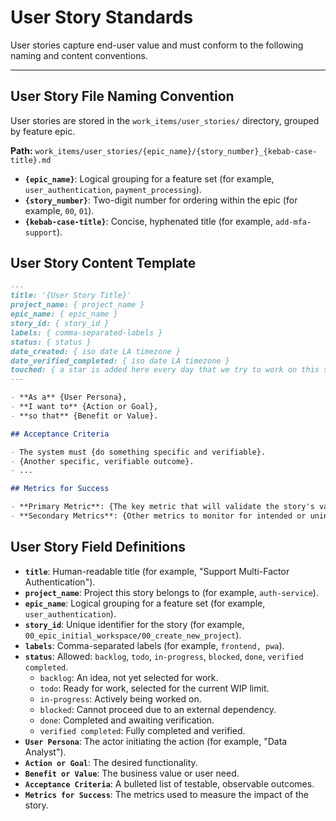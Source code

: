 # User Story Standards

User stories capture end-user value and must conform to the following naming and content conventions.

---

## User Story File Naming Convention

User stories are stored in the `work_items/user_stories/` directory, grouped by feature epic.

**Path:** `work_items/user_stories/{epic_name}/{story_number}_{kebab-case-title}.md`

- **`{epic_name}`**: Logical grouping for a feature set (for example, `user_authentication`, `payment_processing`).
- **`{story_number}`**: Two-digit number for ordering within the epic (for example, `00`, `01`).
- **`{kebab-case-title}`**: Concise, hyphenated title (for example, `add-mfa-support`).

## User Story Content Template

```markdown
---
title: '{User Story Title}'
project_name: { project_name }
epic_name: { epic_name }
story_id: { story_id }
labels: { comma-separated-labels }
status: { status }
date_created: { iso date LA timezone }
date_verified_completed: { iso date LA timezone }
touched: { a star is added here every day that we try to work on this story }
---

- **As a** {User Persona},
- **I want to** {Action or Goal},
- **so that** {Benefit or Value}.

## Acceptance Criteria

- The system must {do something specific and verifiable}.
- {Another specific, verifiable outcome}.
- ...

## Metrics for Success

- **Primary Metric**: {The key metric that will validate the story's value} (for example, "5% decrease in Change Failure Rate").
- **Secondary Metrics**: {Other metrics to monitor for intended or unintended consequences}.
```

## User Story Field Definitions

- **`title`**: Human-readable title (for example, "Support Multi-Factor Authentication").
- **`project_name`**: Project this story belongs to (for example, `auth-service`).
- **`epic_name`**: Logical grouping for a feature set (for example, `user_authentication`).
- **`story_id`**: Unique identifier for the story (for example, `00_epic_initial_workspace/00_create_new_project`).
- **`labels`**: Comma-separated labels (for example, `frontend, pwa`).
- **`status`**: Allowed: `backlog`, `todo`, `in-progress`, `blocked`, `done`, `verified completed`.
  - `backlog`: An idea, not yet selected for work.
  - `todo`: Ready for work, selected for the current WIP limit.
  - `in-progress`: Actively being worked on.
  - `blocked`: Cannot proceed due to an external dependency.
  - `done`: Completed and awaiting verification.
  - `verified completed`: Fully completed and verified.
- **`User Persona`**: The actor initiating the action (for example, "Data Analyst").
- **`Action or Goal`**: The desired functionality.
- **`Benefit or Value`**: The business value or user need.
- **`Acceptance Criteria`**: A bulleted list of testable, observable outcomes.
- **`Metrics for Success`**: The metrics used to measure the impact of the story.
